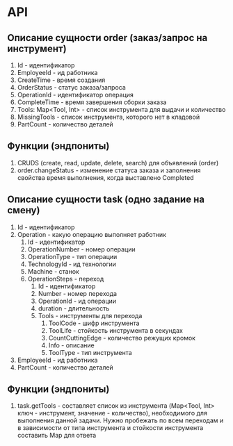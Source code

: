# API

## Описание сущности order (заказ/запрос на инструмент)

1. Id - идентификатор
2. EmployeeId - ид работника
3. CreateTime - время создания
4. OrderStatus - статус заказа/запроса
5. OperationId - идентификатор операция
6. CompleteTime - время завершения сборки заказа
7. Tools: Map<Tool, Int> - список инструмента для выдачи и количество
8. MissingTools - список инструмента, которого нет в кладовой
9. PartCount - количество деталей

## Функции (эндпониты)

1. CRUDS (create, read, update, delete, search) для объявлений (order)
2. order.changeStatus - изменение статуса заказа и заполнения свойства время выполнения, когда выставлено Completed

## Описание сущности task (одно задание на смену)

1. Id - идентификатор
2. Operation - какую операцию выполняет работник
    1. Id - идентификатор
    2. OperationNumber - номер операции
    3. OperationType - тип операции
    4. TechnologyId - ид технологии
    5. Machine - станок
    6. OperationSteps - переход
        1. Id - идентификатор
        2. Number - номер перехода
        3. OperationId - ид операции
        4. duration - длительность
        5. Tools - инструменты для перехода
            1. ToolCode - шифр инструмента
            2. ToolLife - стойкость инструмента в секундах
            3. CountCuttingEdge - количество режущих кромок
            4. Info - описание
            5. ToolType - тип инструмента
3. EmployeeId - ид работника
4. PartCount - количество деталей

## Функции (эндпониты)

1. task.getTools - составляет список из инструмента (Map<Tool, Int> ключ - инструмент, значение - количество),
   необходимого для выполнения данной задачи. Нужно пробежать по всем переходам и в зависимости от типа инструмента и
   стойкости инструмента составить Map для ответа
